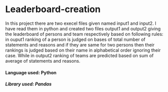 # Leaderboard-creation
In this project there are two execel files given named input1 and input2.
I have read them in python and created two files output1 and output2 giving the leaderboard of persons and team respectively based on following rules: <br/>
in ouput1 ranking of a person is judged on bases of total number of statements and reasons and if they are same for two persons then their rankings is judged based on their name in alphabetical order ignoring their case.
While in output2 ranking of teams are predicted based on sum of average of statements and reasons.

#### Language used: Python
##### Library used: Pandas
